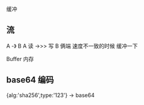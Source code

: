 缓冲
## 流
A -》 B
A 读 ->>> 写 B 
俩端 速度不一致的时候 缓冲一下

Buffer 内存

## base64 编码
{alg:'sha256',type:'123'} -> base64